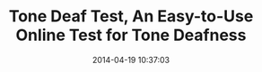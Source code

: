 ---
date: 2014-04-19 10:37:03
link:
  source: pocket
  source_url: https://getpocket.com
  text: Tone Deaf Test, An Easy-to-Use Online Test for Tone Deafness
  url: http://laughingsquid.com/tone-deaf-test-an-easy-to-use-online-test-for-tone-deafness/
slug: tone-deaf-test-an-easy-to-use-online-test-for-tone-deafness
source: pocket
title: Tone Deaf Test, An Easy-to-Use Online Test for Tone Deafness
---